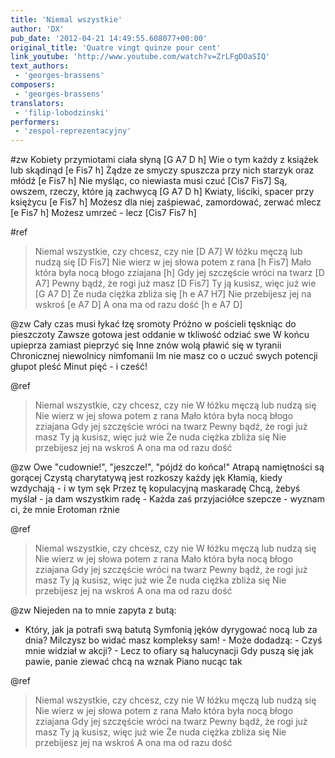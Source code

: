 ```yaml
---
title: 'Niemal wszystkie'
author: 'DX'
pub_date: '2012-04-21 14:49:55.608077+00:00'
original_title: 'Quatre vingt quinze pour cent'
link_youtube: 'http://www.youtube.com/watch?v=ZrLFgDOaSIQ'
text_authors:
 - 'georges-brassens'
composers:
 - 'georges-brassens'
translators:
 - 'filip-lobodzinski'
performers:
 - 'zespol-reprezentacyjny'
---
```


#zw
Kobiety przymiotami ciała słyną [G A7 D h]
Wie o tym każdy z książek lub skądinąd [e Fis7 h]
Żądze ze smyczy spuszcza przy nich starzyk oraz młódź [e Fis7 h]
Nie myśląc, co niewiasta musi czuć [Cis7 Fis7]
Są, owszem, rzeczy, które ją zachwycą [G A7 D h]
Kwiaty, liściki, spacer przy księżycu [e Fis7 h]
Możesz dla niej zaśpiewać, zamordować, zerwać mlecz [e Fis7 h]
Możesz umrzeć - lecz [Cis7 Fis7 h]

#ref
>Niemal wszystkie, czy chcesz, czy nie [D A7]
>W łóżku męczą lub nudzą się [D Fis7]
>Nie wierz w jej słowa potem z rana [h Fis7]
>Mało która była nocą błogo zziajana [h]
>Gdy jej szczęście wróci na twarz [D A7]
>Pewny bądź, że rogi już masz [D Fis7]
>Ty ją kusisz, więc już wie [G A7 D]
>Że nuda ciężka zbliża się [h e A7 H7]
>Nie przebijesz jej na wskroś [e A7 D]
>A ona ma od razu dość [h e A7 D]

@zw
Cały czas musi łykać łzę sromoty
Próżno w pościeli tęskniąc do pieszczoty
Zawsze gotowa jest oddanie w tkliwość odziać swe 
W końcu upieprza zamiast pieprzyć się
Inne znów wolą pławić się w tyranii
Chronicznej niewolnicy nimfomanii
Im nie masz co o uczuć swych potencji głupot pleść
Minut pięć - i cześć!

@ref
>Niemal wszystkie, czy chcesz, czy nie
>W łóżku męczą lub nudzą się
>Nie wierz w jej słowa potem z rana
>Mało która była nocą błogo zziajana
>Gdy jej szczęście wróci na twarz
>Pewny bądź, że rogi już masz
>Ty ją kusisz, więc już wie
>Że nuda ciężka zbliża się
>Nie przebijesz jej na wskroś
>A ona ma od razu dość

@zw
Owe "cudownie!", "jeszcze!", "pójdź do końca!"
Atrapą namiętności są gorącej
Czystą charytatywą jest rozkoszy każdy jęk 
Kłamią, kiedy wzdychają - i w tym sęk
Przez tę kopulacyjną maskaradę
Chcą, żebyś myślał - ja dam wszystkim radę -
Każda zaś przyjaciółce szepcze - wyznam ci, że mnie 
Erotoman rżnie

@ref
>Niemal wszystkie, czy chcesz, czy nie
>W łóżku męczą lub nudzą się
>Nie wierz w jej słowa potem z rana
>Mało która była nocą błogo zziajana
>Gdy jej szczęście wróci na twarz
>Pewny bądź, że rogi już masz
>Ty ją kusisz, więc już wie
>Że nuda ciężka zbliża się
>Nie przebijesz jej na wskroś
>A ona ma od razu dość

@zw
Niejeden na to mnie zapyta z butą: 
- Który, jak ja potrafi swą batutą
Symfonią jęków dyrygować nocą lub za dnia? 
Milczysz bo widać masz kompleksy sam! -
Może dodadzą: - Czyś mnie widział w akcji? -
Lecz to ofiary są halucynacji
Gdy puszą się jak pawie, panie ziewać chcą na wznak
Piano nucąc tak

@ref
>Niemal wszystkie, czy chcesz, czy nie
>W łóżku męczą lub nudzą się
>Nie wierz w jej słowa potem z rana
>Mało która była nocą błogo zziajana
>Gdy jej szczęście wróci na twarz
>Pewny bądź, że rogi już masz
>Ty ją kusisz, więc już wie
>Że nuda ciężka zbliża się
>Nie przebijesz jej na wskroś
>A ona ma od razu dość